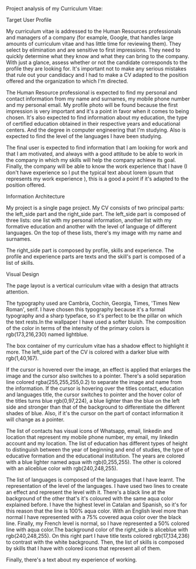 Project analysis of my Curriculum Vitae:



Target User Profile

My curriculum vitae is addressed to the Human Resources professionals and managers of a company (for example, Google, that handles large amounts of curriculum vitae and has little time for reviewing them). They select by elimination and are sensitive to first impressions. They need to quickly determine what they know and what they can bring to the company. With just a glance, assess whether or not the candidate corresponds to the profile they are looking for. It's important not to make any serious mistakes that rule out your candidacy and I had to make a CV adapted to the position offered and the organization to which I'm directed.



The Human Resource professional is expected to find my personal and contact information from my name and surnames, my mobile phone number and my personal email. My profile photo will be found because the first impression is very important and it's a point in favor when it comes to being chosen. It's also expected to find information about my education, the type of certified education obtained in their respective years and educational centers. And the degree in computer engineering that I'm studying. Also is expected to find the level of the languages I have been studying.  



The final user is expected to find information that I am looking for work and that I am motivated, and always with a good attitude to be able to work in the company in which my skills will help the company achieve its goal. Finally, the company will be able to know the work experience that I have (I don't have experience so I put the typical text about lorem ipsum that represents my work experience ), this is a good a point if it's adapted to the position offered.




Information Architecture
 
My project is a single page project. My CV consists of two principal parts: the left_side part and the right_side part. The left_side part is composed of three lists: one list with my personal information, another list with my formative education and another with the level of language of different languages. On the top of these lists, there's my image with my name and surnames.



The right_side part is composed by profile, skills and experience. The profile and experience parts are texts and the skill's part is composed of a list of skills.




Visual Design


The page layout is a vertical curriculum vitae with a design that attracts attention.



The typography used are Cambria, Cochin, Georgia, Times, 'Times New Roman', serif. I have chosen this typography because it's a formal typography and a sharp typeface, so it's perfect to be the pillar on which the text rests.In the wallpaper I have used a softer bluish. The composition of the color in terms of the intensity of the primary colors is rgb(173,216,230) named lightblue.



The box container of my curriculum vitae has a shadow effect to highlight it more. The left_side part of the CV is colored with a darker blue with rgb(1,40,167). 

If the cursor is hovered over the image, an effect is applied that enlarges the image and the cursor also switches to a pointer. There's a solid separation line colored rgba(255,255,255,0.2) to separate the image and name from the information. If the cursor is hovering over the titles contact, education and languages title, the cursor switches to pointer and the hover color of the titles turns  blue rgb(0,97,224), a blue lighter than the blue on the left side and stronger than that of the background to differentiate the different shades of blue. Also, if it's the cursor on the part of contact information it will change as a pointer.

The list of contacts has visual icons of Whatsapp, email, linkedin and location that represent my mobile phone number, my email, my linkedin account and my location. The list of education has different types of height to distinguish between the year of beginning and end of studies, the type of educative formation and the educational institution. The years are colored with a blue lighter named aqua with rgb(0,255,255). The other is colored with an aliceblue color with rgb(240,248,255).

The list of languages is composed of the languages that I have learnt. The representation of the level of the languages. I have used  two lines to create an effect and represent the level with it. There's a black line at the background of the other that's it's coloured with the same aqua color explained before. I have the highest level in Catalan and Spanish, so it's for this reason that the line is 100% aqua color. With an English level more than normal I have represented with a 75% covered aqua color over the black line. Finally, my French level is normal, so I have represented a 50% colored line with aqua color.The background color of the right_side is aliceblue with rgb(240,248,255). On this right part I have title texts colored rgb(17,134,236) to contrast with the white background. Then, the list of skills is composed by skills that I have with colored icons that represent all of them.

Finally, there's a text about my experience of working.